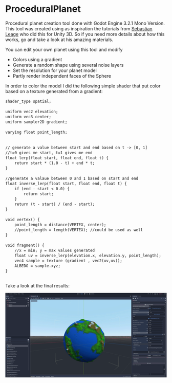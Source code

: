 # ProceduralPlanet
Procedural planet creation tool done with Godot Engine 3.2.1 Mono Version.
This tool was created using as inspiration the tutorials from [Sebastian Leage](https://www.youtube.com/watch?v=QN39W020LqU&list=PLFt_AvWsXl0cONs3T0By4puYy6GM22ko8) who did this for Unity 3D.
So if you need more details about how this works, go and take a look at his amazing materials.

You can edit your own planet using this tool and modify
* Colors using a gradient
* Generate a random shape using several noise layers
* Set the resolution for your planet model
* Partly render independent faces of the Sphere

In order to color the model I did the following simple shader that put color based on a texture generated from a gradient:

```
shader_type spatial;

uniform vec2 elevation;
uniform vec3 center;
uniform sampler2D gradient;

varying float point_length;


// generate a value between start and end based on t -> [0, 1]
//t=0 gives me start, t=1 gives me end
float lerp(float start, float end, float t) {
	return start * (1.0 - t) + end * t;
}

//generate a valaue between 0 and 1 based on start and end
float inverse_lerp(float start, float end, float t) {
	if (end - start < 0.0) {
		return start;
	}
	return (t - start) / (end - start);
}

void vertex() {
	point_length = distance(VERTEX, center);	
	//point_length = length(VERTEX); //could be used as well
}

void fragment() {	
	//x = min; y = max values generated
	float uv = inverse_lerp(elevation.x, elevation.y, point_length);
	vec4 sample = texture (gradient , vec2(uv,uv));
	ALBEDO = sample.xyz;
}


``` 


Take a look at the final results:

 ![sample](.screenshots/sample.gif)


